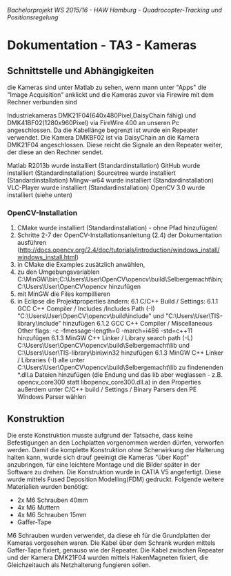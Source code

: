 *Bachelorprojekt WS 2015/16 - HAW Hamburg - Quadrocopter-Tracking und Positionsregelung*
# Dokumentation - TA3 - Kameras


## Schnittstelle und Abhängigkeiten

die Kameras sind unter Matlab zu sehen, wenn mann unter "Apps" die "Image Acquisition" anklickt und die Kameras zuvor via Firewire mit dem Rechner verbunden sind

Industriekameras DMK21F04(640x480Pixel,DaisyChain fähig) und DMK41BF02(1280x960Pixel) via FireWire 400 an unseren Pc angeschlossen. Da die Kabellänge begrenzt ist wurde ein Repeater verwendet. Die Kamera DMKBF02 ist via DaisyChain an die Kamera DMK21F04 angeschlossen. Diese reicht die Signale an den Repeater weiter, der diese an den Rechner sendet.

Matlab R2013b wurde installiert (Standardinstallation)
GitHub wurde installiert (Standardinstallation)
Sourcetree wurde installiert (Standardinstallation)
Mingw-w64 wurde installiert (Standardinstallation)
VLC-Player wurde installiert (Standardinstallation)
OpenCV 3.0 wurde installiert (siehe unten)

### OpenCV-Installation

1. CMake wurde installiert (Standardinstallation) - ohne Pfad hinzufügen!
2. Schritte 2-7 der OpenCV-Installationsanleitung (2.4) der Dokumentation ausführen (http://docs.opencv.org/2.4/doc/tutorials/introduction/windows_install/windows_install.html)
3. in CMake die Examples zusätzlich anwählen, 
4. zu den Umgebungsvariablen C:\MinGW\bin;C:\Users\User\OpenCV\opencv\build\Selbergemacht\bin;C:\Users\User\OpenCV\opencv hinzufügen
5. mit MinGW die Files kompillieren
6. in Eclipse die Projektproperties ändern:
6.1 C/C++ Build / Settings:
6.1.1 GCC C++ Compiler / Includes /Includes Path (-I) "C:\Users\User\OpenCV\opencv\build\include" und "C:\Users\User\TIS-library\include" hinzufügen
6.1.2 GCC C++ Compiler / Miscellaneous Other flags: -c -fmessage-length=0 -march=i486 -std=c++11 hinzufügen
6.1.3 MinGW C++ Linker / Library search path (-L) C:\Users\User\OpenCV\opencv\build\Selbergemacht\lib und C:\Users\User\TIS-library\bin\win32 hinzufügen 
6.1.3 MinGW C++ Linker / Libraries (-I) alle unter C:\Users\User\OpenCV\opencv\build\Selbergemacht\lib zu findenenden *.dll.a Dateien hinzufügen (die Endung und das lib aber weglassen - z.B. opencv_core300 statt libopencv_core300.dll.a)
in den Properties außerdem unter C/C++ build / Settings / Binary Parsers den PE Windows Parser wählen

## Konstruktion
Die erste Konstruktion musste aufgrund der Tatsache, dass keine Befestigungen an den Lochplatten vorgenommen werden dürfen, verworfen werden. Damit die komplette Konstruktion ohne Scherwirkung der Halterung halten kann, wurde sich drauf geeinigt die Kameras "über Kopf" anzubringen, für eine leichtere Montage und die Bilder später in der Software zu drehen. Die Konstruktion wurde in CATIA V5 angefertigt. Diese wurde mittels Fused Deposition Modelling(FDM) gedruckt. Folgende weitere Materialien wurden benötigt:

- 2x M6 Schrauben 40mm
- 4x M6 Muttern
- 4x M6 Schrauben 15mm 
- Gaffer-Tape

M6 Schrauben wurden verwendet, da diese eh für die Grundplatten der Kameras vorgesehen waren. Die Kabel über dem Schrank wurden mittels Gaffer-Tape fixiert, genauso wie der Repeater. Die Kabel zwischen Repeater und der Kamera DMK21F04 wurden mittels HakenMagneten fixiert, die Gleichzeitauch als Netzhalterung fungieren sollen.

